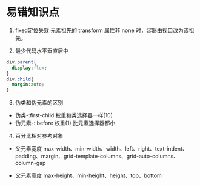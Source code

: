 # 易错知识点

1. fixed定位失效
元素祖先的 transform 属性非 none 时，容器由视口改为该祖先。

2. 最少代码水平垂直居中
```css
div.parent{
  display:flex;
}
div.child{
  margin:auto;
}
```

3. 伪类和伪元素的区别
* 伪类-:first-child 权重和类选择器一样(10)
* 伪元素-::before 权重(1),比元素选择器都小

4. 百分比相对参考对象

* 父元素宽度
max-width、min-width、width、left、right、text-indent、padding、margin、grid-template-columns、grid-auto-columns、column-gap

* 父元素高度
max-height、min-height、height、top、bottom 
